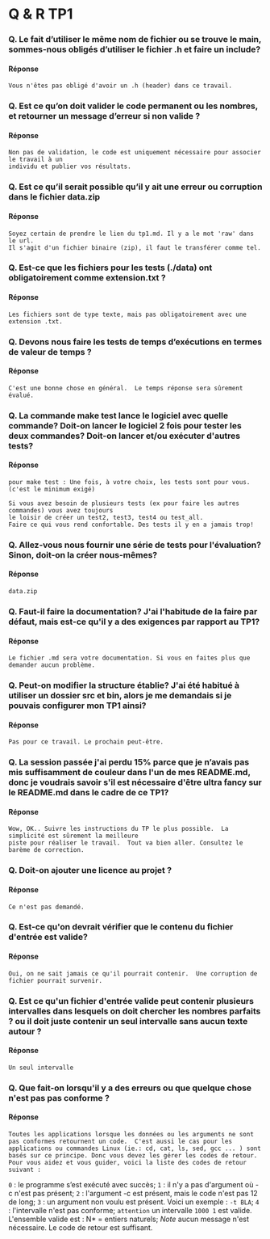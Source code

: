 # Q & R TP1

### Q. Le fait d’utiliser le même nom de fichier ou se trouve le main, sommes-nous obligés d’utiliser le fichier .h et faire un include?
#### Réponse 
~~~~
Vous n'êtes pas obligé d'avoir un .h (header) dans ce travail.
~~~~

### Q. Est ce qu’on doit valider le code permanent ou les nombres, et retourner un message d’erreur si non valide ?
#### Réponse
~~~~
Non pas de validation, le code est uniquement nécessaire pour associer le travail à un
individu et publier vos résultats.
~~~~


### Q. Est ce qu’il serait possible qu’il y ait une erreur ou corruption dans le fichier data.zip
#### Réponse
~~~~
Soyez certain de prendre le lien du tp1.md. Il y a le mot 'raw' dans le url.
Il s'agit d'un fichier binaire (zip), il faut le transférer comme tel.
~~~~


### Q. Est-ce que les fichiers pour les tests (./data) ont obligatoirement comme extension.txt ?
#### Réponse
~~~~
Les fichiers sont de type texte, mais pas obligatoirement avec une extension .txt.
~~~~


### Q. Devons nous faire les tests de temps d’exécutions en termes de valeur de temps ?
#### Réponse
~~~~
C'est une bonne chose en général.  Le temps réponse sera sûrement évalué.
~~~~

### Q.  La commande make test lance le logiciel avec quelle commande? Doit-on lancer le logiciel 2 fois pour tester les deux commandes? Doit-on lancer et/ou exécuter d'autres tests?
#### Réponse
~~~~
pour make test : Une fois, à votre choix, les tests sont pour vous. (c'est le minimum exigé)

Si vous avez besoin de plusieurs tests (ex pour faire les autres commandes) vous avez toujours
le loisir de créer un test2, test3, test4 ou test_all.  
Faire ce qui vous rend confortable. Des tests il y en a jamais trop!
~~~~
### Q. Allez-vous nous fournir une série de tests pour l'évaluation? Sinon, doit-on la créer nous-mêmes?
#### Réponse
~~~~
data.zip
~~~~

### Q. Faut-il faire la documentation? J'ai l'habitude de la faire par défaut, mais est-ce qu'il y a des exigences par rapport au TP1?
#### Réponse
~~~~
Le fichier .md sera votre documentation. Si vous en faites plus que demander aucun problème.
~~~~

### Q. Peut-on modifier la structure établie? J'ai été habitué à utiliser un dossier src et bin, alors je me demandais si je pouvais configurer mon TP1 ainsi?
#### Réponse
~~~~
Pas pour ce travail. Le prochain peut-être.
~~~~

### Q. La session passée j'ai perdu 15% parce que je n’avais pas mis suffisamment de couleur dans l'un de mes README.md, donc je voudrais savoir s'il est nécessaire d'être ultra fancy sur le README.md dans le cadre de ce TP1?
#### Réponse
~~~~
Wow, OK.. Suivre les instructions du TP le plus possible.  La simplicité est sûrement la meilleure
piste pour réaliser le travail.  Tout va bien aller. Consultez le barème de correction.
~~~~

### Q. Doit-on ajouter une licence au projet ?
#### Réponse
~~~~
Ce n'est pas demandé.
~~~~

### Q. Est-ce qu'on devrait vérifier que le contenu du fichier d'entrée est valide?
#### Réponse
~~~~
Oui, on ne sait jamais ce qu'il pourrait contenir.  Une corruption de fichier pourrait survenir.
~~~~

### Q. Est ce qu'un fichier d'entrée valide peut contenir plusieurs intervalles dans lesquels on doit chercher les nombres parfaits ? ou il doit juste contenir un seul intervalle sans aucun texte autour ?
#### Réponse
~~~~
Un seul intervalle
~~~~

### Q. Que fait-on lorsqu'il y a des erreurs ou que quelque chose n'est pas pas conforme ?
#### Réponse
~~~~
Toutes les applications lorsque les données ou les arguments ne sont pas conformes retournent un code.  C'est aussi le cas pour les applications ou commandes Linux (ie.: cd, cat, ls, sed, gcc ... ) sont basés sur ce principe. Donc vous devez les gérer les codes de retour.  Pour vous aidez et vous guider, voici la liste des codes de retour suivant :
~~~~
`0` : le programme s’est exécuté avec succès;
`1` : il n'y a pas d'argument où -c n'est pas présent;
`2` : l'argument -c est présent, mais le code n'est pas 12 de long;
`3` : un argument non voulu est présent. Voici un exemple : `-t BLA`;
`4` : l'intervalle n'est pas conforme; `attention` un intervalle `1000 1` est valide.  L'ensemble valide est : N* = entiers naturels;
*Note* aucun message n'est nécessaire. Le code de retour est suffisant.

